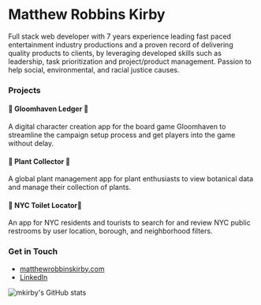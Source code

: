# Matthew Robbins Kirby

Full stack web developer with 7 years experience leading fast paced entertainment industry productions and a proven record of delivering quality products to clients, by leveraging developed skills such as leadership, task prioritization and project/product management. Passion to help social, environmental, and racial justice causes.

### Projects

#### 📒  Gloomhaven Ledger 📒 
A digital character creation app for the board game Gloomhaven to streamline the campaign setup process and get players into the game without delay.

#### 🌺   Plant Collector 🌺
A global plant management app for plant enthusiasts to view botanical data and manage their collection of plants.

#### 📍 NYC Toilet Locator📍
An app for NYC residents and tourists to search for and review NYC public restrooms by user location, borough, and neighborhood filters.

### Get in Touch

- [matthewrobbinskirby.com](http://www.matthewrobbinskirby.com)
- [LinkedIn](https://www.linkedin.com/in/matthewrobbinskirby/)

![mkirby's GitHub stats](https://github-readme-stats.vercel.app/api?username=mkirby&show_icons=true&theme=dark)
